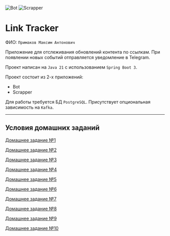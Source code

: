 ![Bot](https://github.com/sanyarnd/java-course-2023-backend-template/actions/workflows/bot.yml/badge.svg)
![Scrapper](https://github.com/sanyarnd/java-course-2023-backend-template/actions/workflows/scrapper.yml/badge.svg)

# Link Tracker

ФИО: `Примаков Максим Антонович`

Приложение для отслеживания обновлений контента по ссылкам.
При появлении новых событий отправляется уведомление в Telegram.

Проект написан на `Java 21` с использованием `Spring Boot 3`.

Проект состоит из 2-х приложений:
* Bot
* Scrapper

Для работы требуется БД `PostgreSQL`. Присутствует опциональная зависимость на `Kafka`.

---

## Условия домашних заданий

[Домашнее задание №1](./homework%20conditions/HW1.md)

[Домашнее задание №2](./homework%20conditions/HW2.md)

[Домашнее задание №3](./homework%20conditions/HW3.md)

[Домашнее задание №4](./homework%20conditions/HW4.md)

[Домашнее задание №5](./homework%20conditions/HW5.md)

[Домашнее задание №6](./homework%20conditions/HW6.md)

[Домашнее задание №7](./homework%20conditions/HW7.md)

[Домашнее задание №8](./homework%20conditions/HW8.md)

[Домашнее задание №9](./homework%20conditions/HW9.md)

[Домашнее задание №10](./homework%20conditions/HW10.md)
